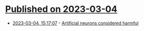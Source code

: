 # [Published on 2023-03-04](index.md)

* [2023-03-04, 15:17:07](https://lobste.rs/s/ickp7s/artificial_neurons_considered_harmful) - [Artificial neurons considered harmful](https://betterwithout.ai/artificial-neurons-considered-harmful)
